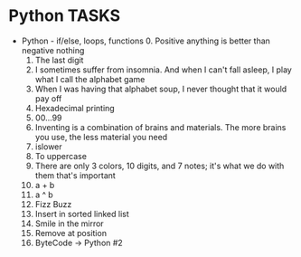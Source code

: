# Python TASKS
- Python - if/else, loops, functions
	0. Positive anything is better than negative nothing
	1. The last digit
	2. I sometimes suffer from insomnia. And when I can't fall asleep, I play what I call the alphabet game	
	3. When I was having that alphabet soup, I never thought that it would pay off
	4. Hexadecimal printing
	5. 00...99
	6. Inventing is a combination of brains and materials. The more brains you use, the less material you need
	7. islower
	8. To uppercase
	9. There are only 3 colors, 10 digits, and 7 notes; it's what we do with them that's important	
	10. a + b
	11. a ^ b
	12. Fizz Buzz
	13. Insert in sorted linked list
	14. Smile in the mirror
	15. Remove at position
	16. ByteCode -> Python #2
